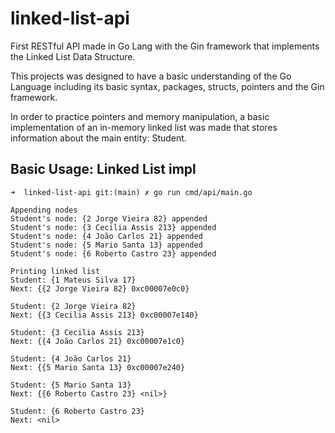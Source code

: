 # linked-list-api
First RESTful API made in Go Lang with the Gin framework that implements the Linked List Data Structure.

This projects was designed to have a basic understanding of the Go Language including its basic syntax, packages, structs, pointers and the Gin framework.

In order to practice pointers and memory manipulation, a basic implementation of an in-memory linked list was made that stores information about the main entity: Student.

## Basic Usage: Linked List impl 
```shell
➜  linked-list-api git:(main) ✗ go run cmd/api/main.go

Appending nodes
Student's node: {2 Jorge Vieira 82} appended
Student's node: {3 Cecilia Assis 213} appended
Student's node: {4 João Carlos 21} appended
Student's node: {5 Mario Santa 13} appended
Student's node: {6 Roberto Castro 23} appended

Printing linked list
Student: {1 Mateus Silva 17}
Next: {{2 Jorge Vieira 82} 0xc00007e0c0}

Student: {2 Jorge Vieira 82}
Next: {{3 Cecilia Assis 213} 0xc00007e140}

Student: {3 Cecilia Assis 213}
Next: {{4 João Carlos 21} 0xc00007e1c0}

Student: {4 João Carlos 21}
Next: {{5 Mario Santa 13} 0xc00007e240}

Student: {5 Mario Santa 13}
Next: {{6 Roberto Castro 23} <nil>}

Student: {6 Roberto Castro 23}
Next: <nil>
```